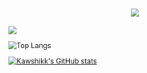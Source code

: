 <h1 align='center'>
 <img src="[![Typing SVG](https://readme-typing-svg.demolab.com?font=Fira+Code&size=30&pause=1000&color=F77C2C&width=435&lines=Hello+World!!+This+is+P.+Kawshikk+Shriidatta+%F0%9F%9A%80+)](https://git.io/typing-svg)">
</h1>
<p align="center">
  
  [![](https://visitcount.itsvg.in/api?id=Kawshikk-Shrii&icon=5&color=5)](https://visitcount.itsvg.in)
</p>

![Top Langs](https://github-readme-stats.vercel.app/api/top-langs/?username=Kawshikk-Shrii&size_weight=0.5&count_weight=0.5)

[![Kawshikk's GitHub stats](https://github-readme-stats.vercel.app/api?username=Kawshikk-Shrii)](https://github.com/Kawshikk-Shrii/github-readme-stats)
